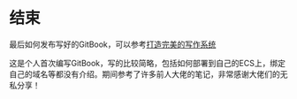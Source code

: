 # 结束

最后如何发布写好的GitBook，可以参考[打造完美的写作系统](https://blog.csdn.net/qq_40889820/article/details/110013310)

这是个人首次编写GitBook，写的比较简略，包括如何部署到自己的ECS上，绑定自己的域名等都没有介绍。期间参考了许多前人大佬的笔记，非常感谢大佬们的无私分享！


